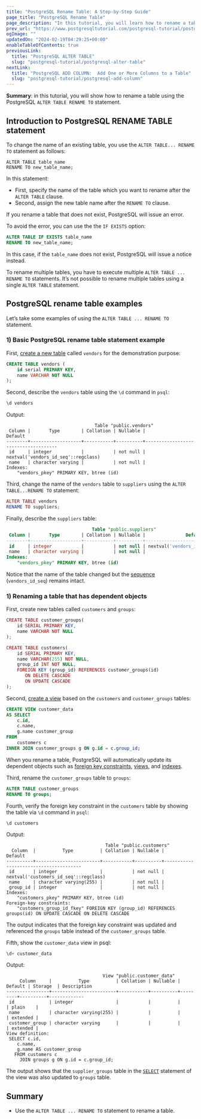 ```yaml
---
title: "PostgreSQL Rename Table: A Step-by-Step Guide"
page_title: "PostgreSQL Rename Table"
page_description: "In this tutorial, you will learn how to rename a table to a new one using the ALTER TABLE ... RENAME TO statement."
prev_url: "https://www.postgresqltutorial.com/postgresql-tutorial/postgresql-rename-table/"
ogImage: ""
updatedOn: "2024-02-19T04:29:25+00:00"
enableTableOfContents: true
previousLink: 
  title: "PostgreSQL ALTER TABLE"
  slug: "postgresql-tutorial/postgresql-alter-table"
nextLink: 
  title: "PostgreSQL ADD COLUMN:  Add One or More Columns to a Table"
  slug: "postgresql-tutorial/postgresql-add-column"
---
```





**Summary**: in this tutorial, you will show how to rename a table using the PostgreSQL `ALTER TABLE RENAME TO` statement.


## Introduction to PostgreSQL RENAME TABLE statement

To change the name of an existing table, you use the `ALTER TABLE... RENAME TO` statement as follows:


```phpsql
ALTER TABLE table_name
RENAME TO new_table_name;
```
In this statement:

* First, specify the name of the table which you want to rename after the `ALTER TABLE` clause.
* Second, assign the new table name after the `RENAME TO` clause.

If you rename a table that does not exist, PostgreSQL will issue an error.

To avoid the error, you can use the the `IF EXISTS` option:


```sql
ALTER TABLE IF EXISTS table_name
RENAME TO new_table_name;
```
In this case, if the `table_name` does not exist, PostgreSQL will issue a notice instead.

To rename multiple tables, you have to execute multiple `ALTER TABLE ... RENAME TO` statements. It’s not possible to rename multiple tables using a single `ALTER TABLE` statement.


## PostgreSQL rename table examples

Let’s take some examples of using the `ALTER TABLE ... RENAME TO` statement.


### 1\) Basic PostgreSQL rename table statement example

First, [create a new table](postgresql-create-table) called `vendors` for the demonstration purpose:


```sql
CREATE TABLE vendors (
    id serial PRIMARY KEY,
    name VARCHAR NOT NULL
);
```
Second, describe the `vendors` table using the `\d` command in `psql`:


```sql
\d vendors
```
Output:


```
                                 Table "public.vendors"
 Column |       Type        | Collation | Nullable |               Default
--------+-------------------+-----------+----------+-------------------------------------
 id     | integer           |           | not null | nextval('vendors_id_seq'::regclass)
 name   | character varying |           | not null |
Indexes:
    "vendors_pkey" PRIMARY KEY, btree (id)
```
Third, change the name of the `vendors` table to `suppliers` using the `ALTER TABLE...RENAME TO` statement:


```php
ALTER TABLE vendors 
RENAME TO suppliers;
```
Finally, describe the `suppliers` table:


```sql
                                Table "public.suppliers"
 Column |       Type        | Collation | Nullable |               Default
--------+-------------------+-----------+----------+-------------------------------------
 id     | integer           |           | not null | nextval('vendors_id_seq'::regclass)
 name   | character varying |           | not null |
Indexes:
    "vendors_pkey" PRIMARY KEY, btree (id)
```
Notice that the name of the table changed but the [sequence](postgresql-sequences) (`vendors_id_seq`) remains intact.


### 1\) Renaming a table that has dependent objects

First, create new tables called `customers` and `groups`:


```php
CREATE TABLE customer_groups(
    id SERIAL PRIMARY KEY,
    name VARCHAR NOT NULL
);

CREATE TABLE customers(
    id SERIAL PRIMARY KEY,
    name VARCHAR(255) NOT NULL,
    group_id INT NOT NULL,
    FOREIGN KEY (group_id) REFERENCES customer_groups(id) 
       ON DELETE CASCADE 
       ON UPDATE CASCADE
);
```
Second, [create a view](../postgresql-views/postgresql-materialized-views) based on the `customers` and `customer_groups` tables:


```sql
CREATE VIEW customer_data
AS SELECT
    c.id,
    c.name,
    g.name customer_group
FROM
    customers c
INNER JOIN customer_groups g ON g.id = c.group_id;
```
When you rename a table, PostgreSQL will automatically update its dependent objects such as [foreign key constraints](postgresql-foreign-key), [views](../postgresql-views), and [indexes](../postgresql-indexes).

Third, rename the `customer_groups` table to `groups`:


```sql
ALTER TABLE customer_groups
RENAME TO groups;
```
Fourth, verify the foreign key constraint in the `customers` table by showing the table via `\d` command in `psql`:


```
\d customers
```
Output:


```
                                     Table "public.customers"
  Column  |          Type          | Collation | Nullable |                Default
----------+------------------------+-----------+----------+---------------------------------------
 id       | integer                |           | not null | nextval('customers_id_seq'::regclass)
 name     | character varying(255) |           | not null |
 group_id | integer                |           | not null |
Indexes:
    "customers_pkey" PRIMARY KEY, btree (id)
Foreign-key constraints:
    "customers_group_id_fkey" FOREIGN KEY (group_id) REFERENCES groups(id) ON UPDATE CASCADE ON DELETE CASCADE
```
The output indicates that the foreign key constraint was updated and referenced the `groups` table instead of the `customer_groups` table.

Fifth, show the `customer_data` view in psql:


```php
\d+ customer_data
```
Output:


```
                                    View "public.customer_data"
     Column     |          Type          | Collation | Nullable | Default | Storage  | Description
----------------+------------------------+-----------+----------+---------+----------+-------------
 id             | integer                |           |          |         | plain    |
 name           | character varying(255) |           |          |         | extended |
 customer_group | character varying      |           |          |         | extended |
View definition:
 SELECT c.id,
    c.name,
    g.name AS customer_group
   FROM customers c
     JOIN groups g ON g.id = c.group_id;
```
The output shows that the `supplier_groups` table in the [`SELECT`](postgresql-select) statement of the view was also updated to `groups` table.


## Summary

* Use the `ALTER TABLE ... RENAME TO` statement to rename a table.

